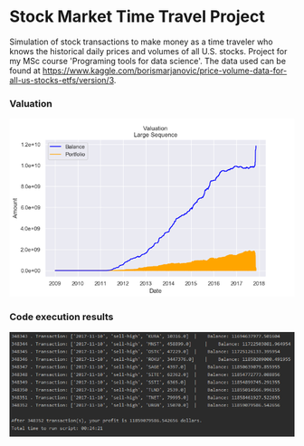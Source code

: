 # Stock Market Time Travel Project
Simulation of stock transactions to make money as a time traveler who knows the historical daily prices and volumes of all U.S. stocks. Project for my MSc course 'Programing tools for data science'. The data used can be found at <https://www.kaggle.com/borismarjanovic/price-volume-data-for-all-us-stocks-etfs/version/3>.

### Valuation
<img src="imgs/large_valuation.png">

### Code execution results
<img src="imgs/large_run.png">
